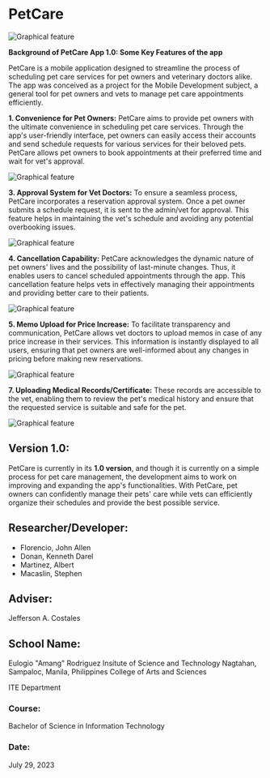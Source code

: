 # PetCare

![Graphical feature](https://github.com/johnallen23/PetCare/assets/74499662/b064a8e8-ba09-4446-8880-508f3bec8706)

**Background of PetCare App 1.0: Some Key Features of the app**

PetCare is a mobile application designed to streamline the process of scheduling pet care services for pet owners and veterinary doctors alike. The app was conceived as a project for the Mobile Development subject, a general tool for pet owners and vets to manage pet care appointments efficiently.

**1. Convenience for Pet Owners:**
PetCare aims to provide pet owners with the ultimate convenience in scheduling pet care services. Through the app's user-friendly interface, pet owners can easily access their accounts and send schedule requests for various services for their beloved pets. PetCare allows pet owners to book appointments at their preferred time and wait for vet's approval.

![Graphical feature](https://github.com/johnallen23/PetCare/assets/74499662/cda12154-d7a4-434e-9ece-a10e78fed5be)

**3. Approval System for Vet Doctors:**
To ensure a seamless process, PetCare incorporates a reservation approval system. Once a pet owner submits a schedule request, it is sent to the admin/vet for approval. This feature helps in maintaining the vet's schedule and avoiding any potential overbooking issues.

![Graphical feature](https://github.com/johnallen23/PetCare/assets/74499662/7202e184-9304-4bf7-8714-ab4c7d39cd79)

**4. Cancellation Capability:**
PetCare acknowledges the dynamic nature of pet owners' lives and the possibility of last-minute changes. Thus, it enables users to cancel scheduled appointments through the app. This cancellation feature helps vets in effectively managing their appointments and providing better care to their patients.

![Graphical feature](https://github.com/johnallen23/PetCare/assets/74499662/4a467777-1f4d-4768-abe7-081d62a15d4f)

**5. Memo Upload for Price Increase:**
To facilitate transparency and communication, PetCare allows vet doctors to upload memos in case of any price increase in their services. This information is instantly displayed to all users, ensuring that pet owners are well-informed about any changes in pricing before making new reservations.

![Graphical feature](https://github.com/johnallen23/PetCare/assets/74499662/e6a75551-2ae2-4778-b8c6-947a0b0b91be)

**7. Uploading Medical Records/Certificate:**
These records are accessible to the vet, enabling them to review the pet's medical history and ensure that the requested service is suitable and safe for the pet.

![Graphical feature](https://github.com/johnallen23/PetCare/assets/74499662/0590d56d-55d3-473b-83de-d091c41bd5af)

## Version 1.0: ##
PetCare is currently in its **1.0 version**, and though it is currently on a simple process for pet care management, the development aims to work on improving and expanding the app's functionalities.
With PetCare, pet owners can confidently manage their pets' care while vets can efficiently organize their schedules and provide the best possible service.

## Researcher/Developer: ##
* Florencio, John Allen
* Donan, Kenneth Darel
* Martinez, Albert
* Macaslin, Stephen

## Adviser: ##
Jefferson A. Costales

## School Name: ##
Eulogio "Amang" Rodriguez Insitute of Science and Technology
Nagtahan, Sampaloc, Manila, Philippines
College of Arts and Sciences

ITE Department

### Course: ###
Bachelor of Science in Information Technology

### Date: ###
July 29, 2023
